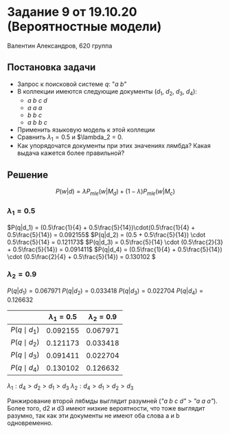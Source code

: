 # Задание 9 от 19.10.20 (Вероятностные модели)

Валентин Александров, 620 группа

## Постановка задачи

- Запрос к поисковой системе $q$: "_a b_"
- В коллекции имеются следующие документы ($d_1$, $d_2$, $d_3$, $d_4$):
  - _a b c d_
  - _a a a_
  - _b b c_
  - _a b b c_
- Применить языковую модель к этой коллеции
- Сравнить $\lambda_1 = 0.5$ и $\lambda_2 = 0.
- Как упорядочатся документы при этих значениях лямбда? Какая выдача кажется более правильной?

## Решение

$$P(w|d) = \lambda P_{mle}(w|M_d) + (1-\lambda)P_{mle}(w|M_c)$$

### $\lambda_1 = 0.5$
$P(q|d_1) = (0.5\frac{1}{4} + 0.5\frac{5}{14})\cdot(0.5\frac{1}{4} + 0.5\frac{5}{14}) = 0.092155$
$P(q|d_2) = (0.5 + 0.5\frac{5}{14}) \cdot 0.5\frac{5}{14} = 0.121173$
$P(q|d_3) = 0.5\frac{5}{14} \cdot (0.5\frac{2}{3} + 0.5\frac{5}{14}) = 0.091411$
$P(q|d_4) = (0.5\frac{1}{4} + 0.5\frac{5}{14}) \cdot (0.5\frac{2}{4} + 0.5\frac{5}{14}) = 0.130102 $

### $\lambda_2 = 0.9$

$P(q|d_1) = 0.067971$
$P(q|d_2) = 0.033418$
$P(q|d_3) = 0.022704$
$P(q|d_4) = 0.126632$

|                | $\lambda_1 = 0.5$ | $\lambda_2 = 0.9$ |
|----------------|-------------------|-------------------|
| $P(q\mid d_1)$ | 0.092155          | 0.067971          |
| $P(q\mid d_2)$ | 0.121173          | 0.033418          |
| $P(q\mid d_3)$ | 0.091411          | 0.022704         |
| $P(q\mid d_4)$ | 0.130102          | 0.126632          |

$\lambda_1 : d_4 > d_2 > d_1 > d_3$
$\lambda_2 : d_4 > d_1 > d_2 > d_3$

Ранжирование второй лябмды выглядит разумней (_"a b c d"_ > _"a a a"_). Более того, d2 и d3 имеют низкие вероятности, что тоже выглядит разумно, так как эти документы не имеют оба слова a и b одновременно.